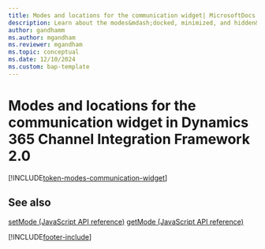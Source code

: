 ```yaml
---
title: Modes and locations for the communication widget| MicrosoftDocs
description: Learn about the modes&mdash;docked, minimized, and hidden&mdash;used in Dynamics 365 Channel Integration Framework 2.0.
author: gandhamm
ms.author: mgandham
ms.reviewer: mgandham
ms.topic: conceptual
ms.date: 12/10/2024
ms.custom: bap-template
---
```


# Modes and locations for the communication widget in Dynamics 365 Channel Integration Framework 2.0

[!INCLUDE[token-modes-communication-widget](../../shared/token-modes-communication-widget.md)]

## See also

[setMode (JavaScript API reference)](../../v1/develop/reference/microsoft-ciframework/setMode.md) 
[getMode (JavaScript API reference)](../../v1/develop/reference/microsoft-ciframework/getMode.md)


[!INCLUDE[footer-include](../../../includes/footer-banner.md)]
